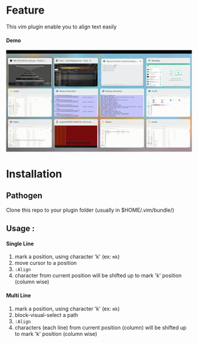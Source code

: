 # Feature
This vim plugin enable you to align text easily

#### Demo
![Demo](docs/demo.gif)

# Installation
## Pathogen

Clone this repo to your plugin folder (usually in $HOME/.vim/bundle/)


## Usage : 

#### Single Line
1. mark a position, using character 'k' (ex: `mk`)
2. move cursor to a position
3. `:Align`
4. character from current position will be shifted up to mark 'k' position (column wise)

#### Multi Line
1. mark a position, using character 'k' (ex: `mk`)
2. block-visual-select a path
3. `:Align`
4. characters (each line) from current position (column) will be shifted up to mark 'k' position (column wise)
